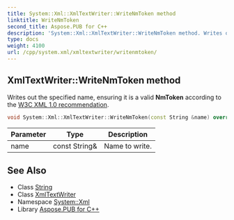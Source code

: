 ```yaml
---
title: System::Xml::XmlTextWriter::WriteNmToken method
linktitle: WriteNmToken
second_title: Aspose.PUB for C++
description: 'System::Xml::XmlTextWriter::WriteNmToken method. Writes out the specified name, ensuring it is a valid NmToken according to the  in C++.'
type: docs
weight: 4100
url: /cpp/system.xml/xmltextwriter/writenmtoken/
---
```

## XmlTextWriter::WriteNmToken method


Writes out the specified name, ensuring it is a valid **NmToken** according to the [W3C XML 1.0 recommendation](https://www.w3.org/TR/1998/REC-xml-19980210#NT-Name).

```cpp
void System::Xml::XmlTextWriter::WriteNmToken(const String &name) override
```


| Parameter | Type | Description |
| --- | --- | --- |
| name | const String\& | Name to write. |

## See Also

* Class [String](../../../system/string/)
* Class [XmlTextWriter](../)
* Namespace [System::Xml](../../)
* Library [Aspose.PUB for C++](../../../)

